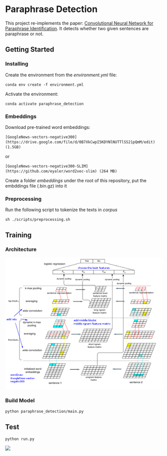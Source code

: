 # Paraphrase Detection

This project re-implements the paper: [Convolutional Neural Network for Paraphrase Identification](https://www.aclweb.org/anthology/N15-1091). It detects whether two given sentences are paraphrase or not.


## Getting Started

### Installing

Create the environment from the *environment.yml* file:

```
conda env create -f environment.yml
```

Activate the environment:

```
conda activate paraphrase_detection
```

### Embeddings

Download pre-trained word embeddings:

```
[GoogleNews-vectors-negative300](https://drive.google.com/file/d/0B7XkCwpI5KDYNlNUTTlSS21pQmM/edit) (1.5GB)
```

or 

```
[GoogleNews-vectors-negative300-SLIM](https://github.com/eyaler/word2vec-slim) (264 MB)
```

Create a folder *embeddings* under the root of this repository, put the embddings file (.bin.gz) into it

### Preprocessing

Run the following script to tokenize the texts in *corpus* 

```
sh ./scripts/preprocessing.sh
```


## Training

### Architecture

![](images/model.jpg)

### Build Model

```
python paraphrase_detection/main.py
```


## Test

```
python run.py
```

![](images/paraphrase.gif)


